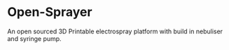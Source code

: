 # Open-Sprayer
An open sourced 3D Printable electrospray platform with build in nebuliser and syringe pump. 
